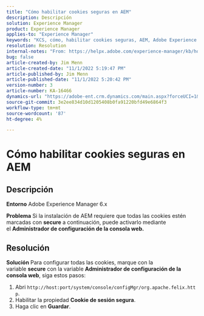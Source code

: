 ```yaml
---
title: "Cómo habilitar cookies seguras en AEM"
description: Descripción
solution: Experience Manager
product: Experience Manager
applies-to: "Experience Manager"
keywords: "KCS, cómo, habilitar cookies seguras, AEM, Adobe Experience Manager, 6.x"
resolution: Resolution
internal-notes: "From: https://helpx.adobe.com/experience-manager/kb/how-to-enable-secure-cookies-in-AEM.html"
bug: false
article-created-by: Jim Menn
article-created-date: "11/1/2022 5:19:47 PM"
article-published-by: Jim Menn
article-published-date: "11/1/2022 5:20:42 PM"
version-number: 3
article-number: KA-16466
dynamics-url: "https://adobe-ent.crm.dynamics.com/main.aspx?forceUCI=1&pagetype=entityrecord&etn=knowledgearticle&id=9e57415c-095a-ed11-9561-6045bd006a22"
source-git-commit: 3e2ee834d10d1205408b0fa91220bfd49e6864f3
workflow-type: tm+mt
source-wordcount: '87'
ht-degree: 4%

---
```


# Cómo habilitar cookies seguras en AEM

## Descripción


<b>Entorno</b>
Adobe Experience Manager 6.x

<b>Problema</b>
Si la instalación de AEM requiere que todas las cookies estén marcadas con <b>secure</b> a continuación, puede activarlo mediante el <b>Administrador de configuración de la consola web.</b>


## Resolución


<b>Solución</b>
Para configurar todas las cookies, marque con la variable <b>secure</b> con la variable <b>Administrador de configuración de la consola web</b>, siga estos pasos:

1. Abri `http://host:port/system/console/configMgr/org.apache.felix.http`.
2. Habilitar la propiedad <b>Cookie de sesión segura</b>.
3. Haga clic en <b>Guardar</b>.


